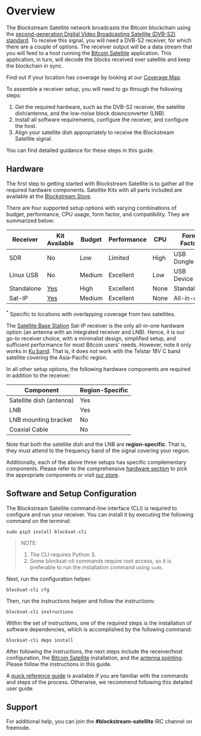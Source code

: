 # Overview

The Blockstream Satellite network broadcasts the Bitcoin blockchain using the
[second-generation Digital Video Broadcasting Satellite (DVB-S2)
standard](https://en.wikipedia.org/wiki/DVB-S2). To receive this signal, you
will need a DVB-S2 receiver, for which there are a couple of options. The
receiver output will be a data stream that you will feed to a host running the
[Bitcoin Satellite](https://github.com/Blockstream/bitcoinsatellite/)
application. This application, in turn, will decode the blocks received over
satellite and keep the blockchain in sync.

Find out if your location has coverage by looking at our [Coverage
   Map](https://blockstream.com/satellite/#satellite_network-coverage).

To assemble a receiver setup, you will need to go through the following steps:

1. Get the required hardware, such as the DVB-S2 receiver, the satellite
   dish/antenna, and the low-noise block downconverter (LNB).
2. Install all software requirements, configure the receiver, and configure the
   host.
3. Align your satellite dish appropriately to receive the Blockstream Satellite
   signal.

You can find detailed guidance for these steps in this guide.

## Hardware

The first step to getting started with Blockstream Satellite is to gather all
the required hardware components. Satellite Kits with all parts included are
available at the [Blockstream
Store](https://store.blockstream.com/product-category/satellite_kits/).

There are four supported setup options with varying combinations of budget,
performance, CPU usage, form factor, and compatibility. They are summarized
below:

| Receiver   | Kit Available | Budget | Performance | CPU  | Form Factor | Dual-Sat<sup>*</sup> | Band |
|------------|---------------|--------|-------------|------|-------------|-----------|------|
| SDR        | No            | Low    | Limited     | High | USB Dongle  | No        | C/Ku |
| Linux USB  | No            | Medium | Excellent   | Low  | USB Device  | No        | C/Ku |
| Standalone | [Yes](https://store.blockstream.com/product/blockstream-satellite-pro-kit/)      | High   | Excellent   | None | Standalone  | Yes       | C/Ku |
| Sat-IP     | [Yes](https://store.blockstream.com/product/blockstream-satellite-base-station/) | Medium | Excellent   | None | All-in-one  | No        | C    |

<sup>*</sup> Specific to locations with overlapping coverage from two
satellites.

The [Satellite Base
Station](https://store.blockstream.com/product/blockstream-satellite-base-station/)
Sat-IP receiver is the only all-in-one hardware option (an antenna with an
integrated receiver and LNB). Hence, it is our go-to receiver choice, with a
minimalist design, simplified setup, and sufficient performance for most Bitcoin
users' needs. However, note it only works in [Ku
band](doc/frequency.md#signal-bands). That is, it does not work with the Telstar
18V C band satellite covering the Asia-Pacific region.

In all other setup options, the following hardware components are required in
addition to the receiver:

| Component                | Region-Specific |
|--------------------------|-----------------|
| Satellite dish (antenna) | Yes             |
| LNB                      | Yes             |
| LNB mounting bracket     | No              |
| Coaxial Cable            | No              |

Note that both the satellite dish and the LNB are **region-specific**. That is,
they must attend to the frequency band of the signal covering your region.

Additionally, each of the above three setups has specific complementary
components.  Please refer to the comprehensive [hardware
section](doc/hardware.md) to pick the appropriate components or visit [our
store](https://store.blockstream.com/product-category/satellite_kits/).

## Software and Setup Configuration

The Blockstream Satellite command-line interface (CLI) is required to configure
and run your receiver. You can install it by executing the following command on
the terminal:

```
sudo pip3 install blocksat-cli
```

> NOTE:
>
> 1. The CLI requires Python 3.
> 2. Some blocksat-cli commands require root access, so it is preferable to run
> the installation command using `sudo`.

Next, run the configuration helper:

```
blocksat-cli cfg
```

Then, run the instructions helper and follow the instructions:

```
blocksat-cli instructions
```

Within the set of instructions, one of the required steps is the installation of
software dependencies, which is accomplished by the following command:

```
blocksat-cli deps install
```

After following the instructions, the next steps include the receiver/host
configuration, the [Bitcoin Satellite](doc/bitcoin.md) installation, and the
[antenna pointing](doc/antenna-pointing.md). Please follow the instructions in
this guide.

A [quick reference guide](doc/quick-reference.md) is available if you are
familiar with the commands and steps of the process. Otherwise, we recommend
following this detailed user guide.

## Support

For additional help, you can join the **#blockstream-satellite** IRC channel on
freenode.

